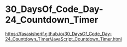 # 30_DaysOf_Code_Day-24_Countdown_Timer
https://fasasisherif.github.io/30_DaysOf_Code_Day-24_Countdown_Timer/JavaScript_Countdown_Timer.html
